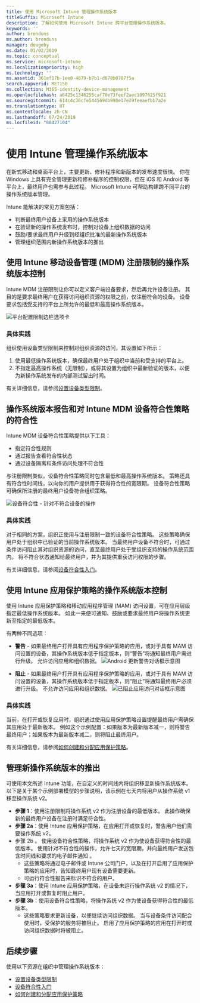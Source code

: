 ```yaml
---
title: 使用 Microsoft Intune 管理操作系统版本
titleSuffix: Microsoft Intune
description: 了解如何使用 Microsoft Intune 跨平台管理操作系统版本。
keywords: ''
author: brenduns
ms.author: brenduns
manager: dougeby
ms.date: 01/02/2019
ms.topic: conceptual
ms.service: microsoft-intune
ms.localizationpriority: high
ms.technology: ''
ms.assetid: 361ef17b-1ee0-4879-b7b1-d678b0787f5a
search.appverid: MET150
ms.collection: M365-identity-device-management
ms.openlocfilehash: a6425c1346255caf70e73feef2aec1097625f921
ms.sourcegitcommit: 614c4c36cfe544569db998e17e29feeaefbb7a2e
ms.translationtype: HT
ms.contentlocale: zh-CN
ms.lasthandoff: 07/24/2019
ms.locfileid: "68427104"
---
```

# <a name="manage-operating-system-versions-with-intune"></a>使用 Intune 管理操作系统版本
在新式移动和桌面平台上，主要更新、修补程序和新版本的发布速度很快。 你在 Windows 上具有完全管理更新和修补程序的控制权限，但在 iOS 和 Android 等平台上，最终用户也需参与此过程。  Microsoft Intune 可帮助构建跨不同平台的操作系统版本管理。

Intune 能解决的常见方案包括： 
- 判断最终用户设备上采用的操作系统版本
- 在验证新的操作系统发布时，控制对设备上组织数据的访问
- 鼓励/要求最终用户升级到经组织批准的最新操作系统版本
- 管理组织范围内新操作系统版本的推出
  
## <a name="operating-system-version-control-using-intune-mobile-device-management-mdm-enrollment-restrictions"></a>使用 Intune 移动设备管理 (MDM) 注册限制的操作系统版本控制
Intune MDM 注册限制让你可以定义客户端设备要求，然后再允许设备注册。 其目的是要求最终用户在获得访问组织资源的权限之前，仅注册符合的设备。 设备要求包括受支持的平台上所允许的最低和最高操作系统版本。
 
![平台配置限制边栏选项卡](./media/os-version-platform-configurations.png) 
 
### <a name="in-practice"></a>具体实践
组织使用设备类型限制来控制对组织资源的访问，其设置如下所示： 
1. 使用最低操作系统版本，确保最终用户处于组织中当前和受支持的平台上。 
2. 不指定最高操作系统（无限制），或将其设置为组织中最新验证的版本，以便为新操作系统发布的内部测试留出时间。

有关详细信息，请参阅[设置设备类型限制](https://docs.microsoft.com/intune/enrollment-restrictions-set#create-a-device-type-restriction)。
 
## <a name="operating-system-version-reporting-and-compliance-with-intune-mdm-device-compliance-policies"></a>操作系统版本报告和对 Intune MDM 设备符合性策略的符合性
Intune MDM 设备符合性策略提供以下工具： 
- 指定符合性规则
- 通过报告查看符合性状态
- 通过设备隔离和条件访问处理不符合性

与注册限制类似，设备符合性策略同时包含最低和最高操作系统版本。 策略还具有符合性时间线，以向你的用户提供用于获得符合性的宽限期。 设备符合性策略可确保所注册的最终用户设备符合组织策略。

![设备符合性 - 针对不符合设备的操作](./media/os-version-actions-noncompliance.png) 

### <a name="in-practice"></a>具体实践
对于相同的方案，组织正使用与注册限制一致的设备符合性策略。 这些策略确保用户处于组织中已验证的当前操作系统版本。 当最终用户设备不符合时，可通过条件访问阻止其对组织资源的访问，直至最终用户处于受组织支持的操作系统范围内。 将不符合状态通知给最终用户，并为其提供重获访问权限的步骤。   

有关详细信息，请参阅[设备符合性入门](https://docs.microsoft.com/intune/device-compliance-get-started)。
 
## <a name="operating-system-version-controls-using-intune-app-protection-policies"></a>使用 Intune 应用保护策略的操作系统版本控制    
使用 Intune 应用保护策略和移动应用程序管理 (MAM) 访问设置，可在应用层级指定最低操作系统版本。 如此一来便可通知、鼓励或要求最终用户将操作系统更新至指定的最低版本。
 
有两种不同选项： 
- **警告** - 如果最终用户打开具有应用程序保护策略的应用，或对于具有 MAM 访问设置的设备，其操作系统版本低于指定版本，则“警告”将通知最终用户需进行升级。 允许访问应用和组织数据。
  ![Android 更新警告对话框示意图](./media/os-version-update-warning.png) 

- **阻止** - 如果最终用户打开具有应用程序保护策略的应用，或对于具有 MAM 访问设置的设备，其操作系统版本低于指定版本，则“阻止”将通知最终用户必须进行升级。 不允许访问应用和组织数据。
  ![已阻止应用访问对话框示意图](./media/os-version-access-blocked.png)

### <a name="in-practice"></a>具体实践
当前，在打开或恢复应用时，组织通过使用应用保护策略设置提醒最终用户需确保其应用处于最新版本。 例如这个示例配置：如果版本为最新版本减一，则将警告最终用户；如果版本为最新版本减二，则将阻止最终用户。
 
有关详细信息，请参阅[如何创建和分配应用保护策略](https://docs.microsoft.com/intune/app-protection-policies)。

## <a name="managing-a-new-operating-system-version-rollout"></a>管理新操作系统版本的推出
可使用本文所述 Intune 功能，在自定义的时间线内将组织移至新操作系统版本。 以下是关于某个示例部署模型的步骤说明，该示例在七天内将用户从操作系统 v1 移至操作系统 v2。
- **步骤 1**：使用注册限制将操作系统 v2 作为注册设备的最低版本。 此操作确保新的最终用户设备在注册时满足符合性。
- **步骤 2a**：使用 Intune 应用保护策略，在应用打开或恢复时，警告用户他们需要操作系统 v2。
- 步骤 2b  。 使用设备符合性策略，将操作系统 v2 作为使设备获得符合性的最低版本。 使用针对不符合性的操作，允许七天的宽限期，并向最终用户发送包含时间线和要求的电子邮件通知  。
  - 这些策略将通过电子邮件或 Intune 公司门户，以及在打开启用了应用保护策略的应用时，告知最终用户现有设备需要更新。
  - 可运行符合性报告来标识不符合的用户。 
- **步骤 3a**：使用 Intune 应用保护策略，在设备未运行操作系统 v2 的情况下，当应用打开或恢复时阻止用户。
- **步骤 3b**：使用设备符合性策略，将操作系统 v2 作为使设备获得符合性的最低版本。
  - 这些策略要求更新设备，以便继续访问组织数据。 当与设备条件访问配合使用时，受保护的服务将被阻止。 启用了应用保护策略的应用在打开时或访问组织数据时将被阻止。

## <a name="next-steps"></a>后续步骤
使用以下资源在组织中管理操作系统版本： 

- [设置设备类型限制](https://docs.microsoft.com/intune/enrollment-restrictions-set#create-a-device-type-restriction)
- [设备符合性入门](https://docs.microsoft.com/intune/device-compliance-get-started)
- [如何创建和分配应用保护策略](https://docs.microsoft.com/intune/app-protection-policies)
